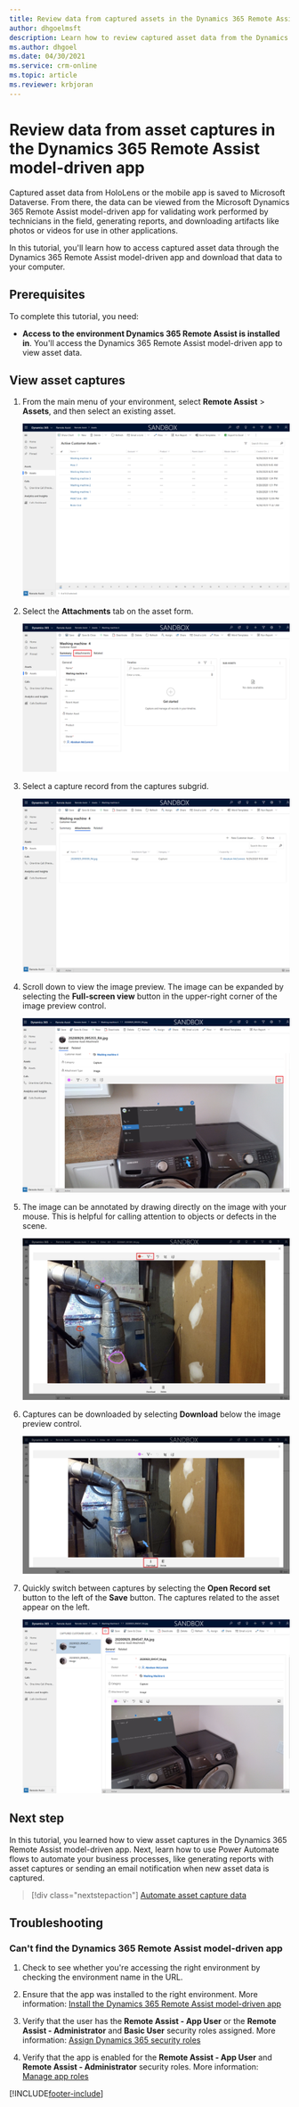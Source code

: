 ```yaml
---
title: Review data from captured assets in the Dynamics 365 Remote Assist model-driven app
author: dhgoelmsft
description: Learn how to review captured asset data from the Dynamics 365 Remote Assist HoloLens app for validation purposes.
ms.author: dhgoel
ms.date: 04/30/2021
ms.service: crm-online
ms.topic: article
ms.reviewer: krbjoran
---
```

# Review data from asset captures in the Dynamics 365 Remote Assist model-driven app

Captured asset data from HoloLens or the mobile app is saved to Microsoft Dataverse. From there, the data can be viewed from the Microsoft Dynamics 365 Remote Assist model-driven app for validating work performed by technicians in the field, generating reports, and downloading artifacts like photos or videos for use in other applications.

In this tutorial, you'll learn how to access captured asset data through the Dynamics 365 Remote Assist model-driven app and download that data to your computer.

## Prerequisites

To complete this tutorial, you need:

- **Access to the environment Dynamics 365 Remote Assist is installed in**. You'll access the Dynamics 365 Remote Assist model-driven app to view asset data.

## View asset captures

1. From the main menu of your environment, select **Remote Assist** > **Assets**, and then select an existing asset.

    ![Screenshot of the asset record list in Dynamics 365 Remote Assist](./media/06.19-asset-list.png "Screenshot of the asset record list in Dynamics 365 Remote Assist")

2. Select the **Attachments** tab on the asset form.

    ![Screenshot of the asset record form](./media/06.20-asset-record.png "Screenshot of the asset record form")

3. Select a capture record from the captures subgrid.

    ![Screenshot of the asset capture subgrid](./media/06.21-asset-capture-list.png "Screenshot of the asset capture subgrid")

4. Scroll down to view the image preview. The image can be expanded by selecting the **Full-screen view** button in the upper-right corner of the image preview control.

    ![Screenshot of the asset capture image preview](./media/06.22-asset-capture-image-preview.png "Screenshot of the asset capture image preview")

5. The image can be annotated by drawing directly on the image with your mouse. This is helpful for calling attention to objects or defects in the scene.

    ![Screenshot of an annotated image capture](./media/06.27-asset-capture-image-preview-annotated.png "Screenshot of an annotated image capture")

6. Captures can be downloaded by selecting **Download** below the image preview control.

    ![Screenshot of the asset capture image download](./media/06.23-asset-capture-image-preview-expanded.png "[Screenshot of the asset capture image download")

7. Quickly switch between captures by selecting the **Open Record set** button to the left of the **Save** button. The captures related to the asset appear on the left.

    ![Screenshot of the open record set control](./media/06.28-asset-capture-switcher.png "Screenshot of the open record set control")

## Next step

In this tutorial, you learned how to view asset captures in the Dynamics 365 Remote Assist model-driven app. Next, learn how to use Power Automate flows to automate your business processes, like generating reports with asset captures or sending an email notification when new asset data is captured.

> [!div class="nextstepaction"]
> [Automate asset capture data](./integrate-power-automate.md)

## Troubleshooting

### Can't find the Dynamics 365 Remote Assist model-driven app

1. Check to see whether you're accessing the right environment by checking the environment name in the URL.

2. Ensure that the app was installed to the right environment. More information: [Install the Dynamics 365 Remote Assist model-driven app](./ra-webapp-install.md#install-the-dynamics-365-remote-assist-model-driven-app)

3. Verify that the user has the **Remote Assist - App User** or the **Remote Assist - Administrator** and **Basic User** security roles assigned. More information: [Assign Dynamics 365 security roles](./asset-capture-add-users.md#assign-dynamics-365-security-roles)

4. Verify that the app is enabled for the **Remote Assist - App User** and **Remote Assist - Administrator** security roles. More information: [Manage app roles](./asset-capture-add-users.md#manage-app-roles)


[!INCLUDE[footer-include](../includes/footer-banner.md)]
